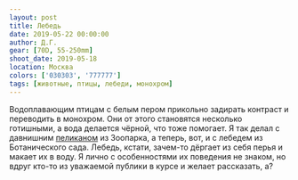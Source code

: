 ```yaml
---
layout: post
title: Лебедь
date: 2019-05-22 00:00:00
author: Д.Г.
gear: [70D, 55-250mm]
shoot_date: 2019-05-18
location: Москва
colors: ['030303', '777777']
tags: [животные, птицы, лебеди, монохром]
---
```

Водоплавающим птицам с белым пером прикольно задирать контраст и переводить в монохром. Они от этого становятся несколько готишными, а вода делается чёрной, что тоже помогает. Я так делал с давнишним [пеликаном](https://www.dxfoto.ru/2015/09/19.html) из Зоопарка, а теперь, вот, и с лебедем из Ботанического сада. Лебедь, кстати, зачем-то дёргает из себя перья и макает их в воду. Я лично с особенностями их поведения не знаком, но вдруг кто-то из уважаемой публики в курсе и желает рассказать, а?
